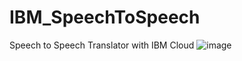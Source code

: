 # IBM_SpeechToSpeech
Speech to Speech Translator with IBM Cloud
![image](https://user-images.githubusercontent.com/51214879/141323814-1966986d-7d89-4087-90ce-b11196374fc7.png)
